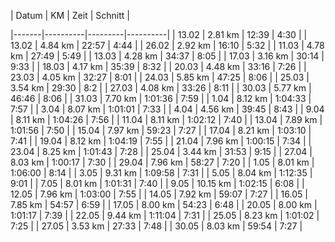 | Datum | KM       | Zeit    |  Schnitt |

|-------|----------|---------|----------|
| 13.02 | 2.81 km  | 12:39   | 4:30     |
| 13.02 | 4.84 km  | 22:57   | 4:44     |
| 26.02 | 2.92 km  | 16:10   | 5:32     |
| 11.03 | 4.78 km  | 27:49   | 5:49     |
| 13.03 | 4.28 km  | 34:37   | 8:05     |
| 17.03 | 3.16 km  | 30:14   | 9:33     |
| 18.03 | 4.17 km  | 35:39   | 8:32     |
| 20.03 | 4.48 km  | 33:16   | 7:26     |
| 23.03 | 4.05 km  | 32:27   | 8:01     |
| 24.03 | 5.85 km  | 47:25   | 8:06     |
| 25.03 | 3.54 km  | 29:30   | 8:2      |
| 27.03 | 4.08 km  | 33:26   | 8:11     |
| 30.03 | 5.77 km  | 46:46   | 8:06     |
| 31.03 | 7.70 km  | 1:01:36 | 7:59     |
| 1.04  | 8.12 km  | 1:04:33 | 7:57     |
| 3.04  | 8.07 km  | 1:01:01 | 7:33     |
| 4.04  | 4.56 km  | 39:45   | 8:43     |
| 9.04  | 8.11 km  | 1:04:26 | 7:56     |
| 11.04 | 8.11 km  | 1:02:12 | 7:40     |
| 13.04 | 7.89 km  | 1:01:56 | 7:50     |
| 15.04 | 7.97 km  | 59:23   | 7:27     |
| 17.04 | 8.21 km  | 1:03:10 | 7:41     |
| 19.04 | 8.12 km  | 1:04:19 | 7:55     |
| 21.04 | 7.96 km  | 1:00:15 | 7:34     |
| 23.04 | 8.25 km  | 1:01:43 | 7:28     |
| 25.04 | 3.44 km  | 31:53   | 9:15     |
| 27.04 | 8.03 km  | 1:00:17 | 7:30     |
| 29.04 | 7.96 km  | 58:27   | 7:20     |
| 1.05  | 8.01 km  | 1:06:00 | 8:14     |
| 3.05  | 9.31 km  | 1:09:58 | 7:31     |
| 5.05  | 8.04 km  | 1:12:35 | 9:01     |
| 7.05  | 8.01 km  | 1:01:31 | 7:40     |
| 9.05  | 10.15 km | 1:02:15 | 6:08     |
| 12.05 | 7.96 km  | 1:03:00 | 7:55     |
| 14.05 | 7.92 km  | 59:07   | 7:27     |
| 16.05 | 7.85 km  | 54:57   | 6:59     |
| 17.05 | 8.00 km  | 54:23	 | 6:48     | 
| 20.05 | 8.00 km  | 1:01:17 | 7:39     |
| 22.05 |  9.44 km | 1:11:04 | 7:31     | 
| 25.05 | 8.23 km  | 1:01:02 | 7:25     | 
| 27.05 | 3.53 km  | 27:33	 | 7:48	    |
| 30.05 | 8.03 km  | 59:54	 | 7:27     | 